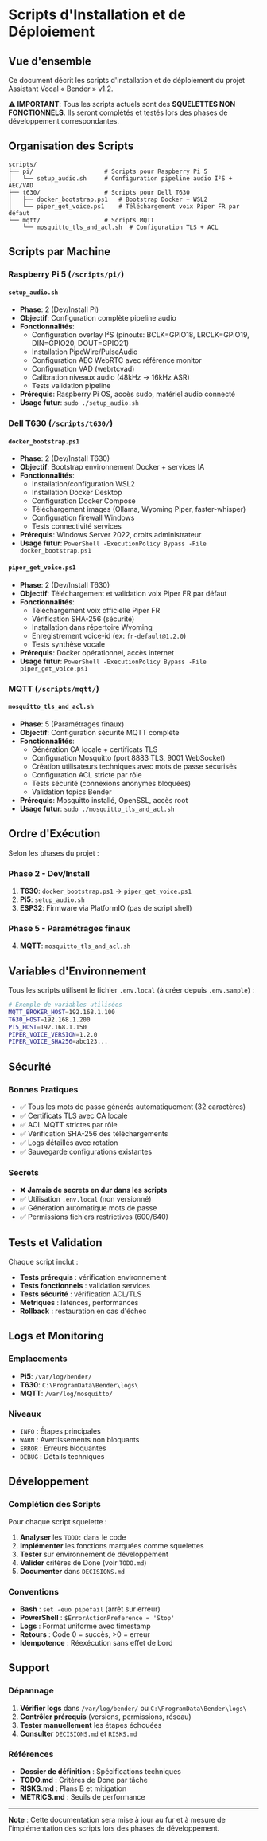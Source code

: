 # Scripts d'Installation et de Déploiement

## Vue d'ensemble

Ce document décrit les scripts d'installation et de déploiement du projet Assistant Vocal « Bender » v1.2.

**⚠️ IMPORTANT**: Tous les scripts actuels sont des **SQUELETTES NON FONCTIONNELS**. Ils seront complétés et testés lors des phases de développement correspondantes.

## Organisation des Scripts

```
scripts/
├── pi/                    # Scripts pour Raspberry Pi 5
│   └── setup_audio.sh     # Configuration pipeline audio I²S + AEC/VAD
├── t630/                  # Scripts pour Dell T630
│   ├── docker_bootstrap.ps1   # Bootstrap Docker + WSL2
│   └── piper_get_voice.ps1    # Téléchargement voix Piper FR par défaut
└── mqtt/                  # Scripts MQTT
    └── mosquitto_tls_and_acl.sh  # Configuration TLS + ACL
```

## Scripts par Machine

### Raspberry Pi 5 (`/scripts/pi/`)

#### `setup_audio.sh`
- **Phase**: 2 (Dev/Install Pi)
- **Objectif**: Configuration complète pipeline audio
- **Fonctionnalités**:
  - Configuration overlay I²S (pinouts: BCLK=GPIO18, LRCLK=GPIO19, DIN=GPIO20, DOUT=GPIO21)
  - Installation PipeWire/PulseAudio
  - Configuration AEC WebRTC avec référence monitor
  - Configuration VAD (webrtcvad)
  - Calibration niveaux audio (48kHz → 16kHz ASR)
  - Tests validation pipeline
- **Prérequis**: Raspberry Pi OS, accès sudo, matériel audio connecté
- **Usage futur**: `sudo ./setup_audio.sh`

### Dell T630 (`/scripts/t630/`)

#### `docker_bootstrap.ps1`
- **Phase**: 2 (Dev/Install T630)
- **Objectif**: Bootstrap environnement Docker + services IA
- **Fonctionnalités**:
  - Installation/configuration WSL2
  - Installation Docker Desktop
  - Configuration Docker Compose
  - Téléchargement images (Ollama, Wyoming Piper, faster-whisper)
  - Configuration firewall Windows
  - Tests connectivité services
- **Prérequis**: Windows Server 2022, droits administrateur
- **Usage futur**: `PowerShell -ExecutionPolicy Bypass -File docker_bootstrap.ps1`

#### `piper_get_voice.ps1`
- **Phase**: 2 (Dev/Install T630)
- **Objectif**: Téléchargement et validation voix Piper FR par défaut
- **Fonctionnalités**:
  - Téléchargement voix officielle Piper FR
  - Vérification SHA-256 (sécurité)
  - Installation dans répertoire Wyoming
  - Enregistrement voice-id (ex: `fr-default@1.2.0`)
  - Tests synthèse vocale
- **Prérequis**: Docker opérationnel, accès internet
- **Usage futur**: `PowerShell -ExecutionPolicy Bypass -File piper_get_voice.ps1`

### MQTT (`/scripts/mqtt/`)

#### `mosquitto_tls_and_acl.sh`
- **Phase**: 5 (Paramétrages finaux)
- **Objectif**: Configuration sécurité MQTT complète
- **Fonctionnalités**:
  - Génération CA locale + certificats TLS
  - Configuration Mosquitto (port 8883 TLS, 9001 WebSocket)
  - Création utilisateurs techniques avec mots de passe sécurisés
  - Configuration ACL stricte par rôle
  - Tests sécurité (connexions anonymes bloquées)
  - Validation topics Bender
- **Prérequis**: Mosquitto installé, OpenSSL, accès root
- **Usage futur**: `sudo ./mosquitto_tls_and_acl.sh`

## Ordre d'Exécution

Selon les phases du projet :

### Phase 2 - Dev/Install
1. **T630**: `docker_bootstrap.ps1` → `piper_get_voice.ps1`
2. **Pi5**: `setup_audio.sh`
3. **ESP32**: Firmware via PlatformIO (pas de script shell)

### Phase 5 - Paramétrages finaux
4. **MQTT**: `mosquitto_tls_and_acl.sh`

## Variables d'Environnement

Tous les scripts utilisent le fichier `.env.local` (à créer depuis `.env.sample`) :

```bash
# Exemple de variables utilisées
MQTT_BROKER_HOST=192.168.1.100
T630_HOST=192.168.1.200
PI5_HOST=192.168.1.150
PIPER_VOICE_VERSION=1.2.0
PIPER_VOICE_SHA256=abc123...
```

## Sécurité

### Bonnes Pratiques
- ✅ Tous les mots de passe générés automatiquement (32 caractères)
- ✅ Certificats TLS avec CA locale
- ✅ ACL MQTT strictes par rôle
- ✅ Vérification SHA-256 des téléchargements
- ✅ Logs détaillés avec rotation
- ✅ Sauvegarde configurations existantes

### Secrets
- ❌ **Jamais de secrets en dur dans les scripts**
- ✅ Utilisation `.env.local` (non versionné)
- ✅ Génération automatique mots de passe
- ✅ Permissions fichiers restrictives (600/640)

## Tests et Validation

Chaque script inclut :
- **Tests prérequis** : vérification environnement
- **Tests fonctionnels** : validation services
- **Tests sécurité** : vérification ACL/TLS
- **Métriques** : latences, performances
- **Rollback** : restauration en cas d'échec

## Logs et Monitoring

### Emplacements
- **Pi5**: `/var/log/bender/`
- **T630**: `C:\ProgramData\Bender\logs\`
- **MQTT**: `/var/log/mosquitto/`

### Niveaux
- `INFO` : Étapes principales
- `WARN` : Avertissements non bloquants
- `ERROR` : Erreurs bloquantes
- `DEBUG` : Détails techniques

## Développement

### Complétion des Scripts

Pour chaque script squelette :

1. **Analyser** les `TODO:` dans le code
2. **Implémenter** les fonctions marquées comme squelettes
3. **Tester** sur environnement de développement
4. **Valider** critères de Done (voir `TODO.md`)
5. **Documenter** dans `DECISIONS.md`

### Conventions

- **Bash** : `set -euo pipefail` (arrêt sur erreur)
- **PowerShell** : `$ErrorActionPreference = 'Stop'`
- **Logs** : Format uniforme avec timestamp
- **Retours** : Code 0 = succès, >0 = erreur
- **Idempotence** : Réexécution sans effet de bord

## Support

### Dépannage

1. **Vérifier logs** dans `/var/log/bender/` ou `C:\ProgramData\Bender\logs\`
2. **Contrôler prérequis** (versions, permissions, réseau)
3. **Tester manuellement** les étapes échouées
4. **Consulter** `DECISIONS.md` et `RISKS.md`

### Références

- **Dossier de définition** : Spécifications techniques
- **TODO.md** : Critères de Done par tâche
- **RISKS.md** : Plans B et mitigation
- **METRICS.md** : Seuils de performance

---

**Note** : Cette documentation sera mise à jour au fur et à mesure de l'implémentation des scripts lors des phases de développement.
